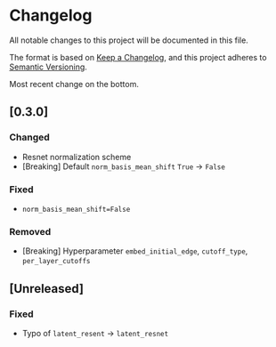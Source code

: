 # Changelog
All notable changes to this project will be documented in this file.

The format is based on [Keep a Changelog](https://keepachangelog.com/en/1.0.0/),
and this project adheres to [Semantic Versioning](https://semver.org/spec/v2.0.0.html).

Most recent change on the bottom.

## [0.3.0]

### Changed
- Resnet normalization scheme
- [Breaking] Default `norm_basis_mean_shift` `True` -> `False`

### Fixed
- `norm_basis_mean_shift=False`

### Removed
- [Breaking] Hyperparameter `embed_initial_edge`, `cutoff_type`, `per_layer_cutoffs`

## [Unreleased]

### Fixed
- Typo of `latent_resent` -> `latent_resnet`